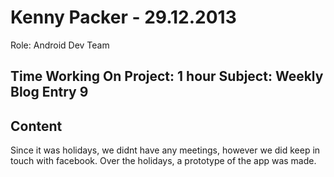 Kenny Packer - 29.12.2013
===============
Role: Android Dev Team

Time Working On Project: 1 hour
Subject: Weekly Blog Entry 9
---------------

Content
---------------
Since it was holidays, we didnt have any meetings, however we did keep in touch with facebook. Over the holidays, a prototype of the app was made.